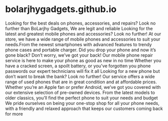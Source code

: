 # bolarjhygadgets.github.io
Looking for the best deals on phones, accessories, and repairs? Look no further than BoLarjhy Gadgets, We are legit and reliable
Looking for the latest and greatest mobile phones and accessories? Look no further! At our store, we have a wide range of mobile phones and accessories to suit your needs.From the newest smartphones with advanced features to trendy phone cases and portable charger.
Did you drop your phone and now it’s gone black? Don’t worry, we’ve got your back! Our mobile phone repair service is here to make your phone as good as new in no time Whether you have a cracked screen, a spoilt battery, or you've forgotten you phone passwords our expert technicians will fix it all
Looking for a new phone but don’t want to break the bank? Look no further! Our service offers a wide range of used phones that are in great condition and at affordable prices. Whether you’re an Apple fan or prefer Android, we’ve got you covered with our extensive selection of pre-owned devices. From the latest models to older classics, you’ll find the perfect phone to suit your needs and budget
We pride ourselves on being your one-stop shop for all your phone needs, with a friendly and relaxed approach that keeps our customers coming back for more
